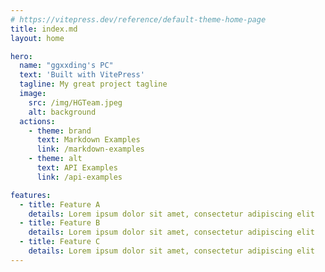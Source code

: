```yaml
---
# https://vitepress.dev/reference/default-theme-home-page
title: index.md
layout: home

hero:
  name: "ggxxding's PC"
  text: 'Built with VitePress'
  tagline: My great project tagline
  image:
    src: /img/HGTeam.jpeg
    alt: background
  actions:
    - theme: brand
      text: Markdown Examples
      link: /markdown-examples
    - theme: alt
      text: API Examples
      link: /api-examples

features:
  - title: Feature A
    details: Lorem ipsum dolor sit amet, consectetur adipiscing elit
  - title: Feature B
    details: Lorem ipsum dolor sit amet, consectetur adipiscing elit
  - title: Feature C
    details: Lorem ipsum dolor sit amet, consectetur adipiscing elit
---
```

